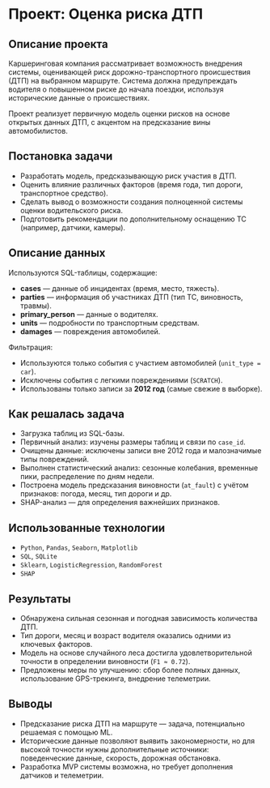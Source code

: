 # Проект: Оценка риска ДТП

## Описание проекта

Каршеринговая компания рассматривает возможность внедрения системы, оценивающей риск дорожно-транспортного происшествия (ДТП) на выбранном маршруте. Система должна предупреждать водителя о повышенном риске до начала поездки, используя исторические данные о происшествиях.

Проект реализует первичную модель оценки рисков на основе открытых данных ДТП, с акцентом на предсказание вины автомобилистов.

## Постановка задачи

- Разработать модель, предсказывающую риск участия в ДТП.
- Оценить влияние различных факторов (время года, тип дороги, транспортное средство).
- Сделать вывод о возможности создания полноценной системы оценки водительского риска.
- Подготовить рекомендации по дополнительному оснащению ТС (например, датчики, камеры).

## Описание данных

Используются SQL-таблицы, содержащие:

- **cases** — данные об инцидентах (время, место, тяжесть).
- **parties** — информация об участниках ДТП (тип ТС, виновность, травмы).
- **primary_person** — данные о водителях.
- **units** — подробности по транспортным средствам.
- **damages** — повреждения автомобилей.

Фильтрация:

- Используются только события с участием автомобилей (`unit_type = car`).
- Исключены события с легкими повреждениями (`SCRATCH`).
- Использованы только записи за **2012 год** (самые свежие в выборке).

## Как решалась задача

- Загрузка таблиц из SQL-базы.
- Первичный анализ: изучены размеры таблиц и связи по `case_id`.
- Очищены данные: исключены записи вне 2012 года и малозначимые типы повреждений.
- Выполнен статистический анализ: сезонные колебания, временные пики, распределение по дням недели.
- Построена модель предсказания виновности (`at_fault`) с учётом признаков: погода, месяц, тип дороги и др.
- SHAP-анализ — для определения важнейших признаков.

## Использованные технологии

- `Python`, `Pandas`, `Seaborn`, `Matplotlib`
- `SQL`, `SQLite`
- `Sklearn`, `LogisticRegression`, `RandomForest`
- `SHAP`

## Результаты

- Обнаружена сильная сезонная и погодная зависимость количества ДТП.
- Тип дороги, месяц и возраст водителя оказались одними из ключевых факторов.
- Модель на основе случайного леса достигла удовлетворительной точности в определении виновности (`F1 ≈ 0.72`).
- Предложены меры по улучшению: сбор более полных данных, использование GPS-трекинга, внедрение телеметрии.

## Выводы

- Предсказание риска ДТП на маршруте — задача, потенциально решаемая с помощью ML.
- Исторические данные позволяют выявить закономерности, но для высокой точности нужны дополнительные источники: поведенческие данные, скорость, дорожная обстановка.
- Разработка MVP системы возможна, но требует дополнения датчиков и телеметрии.
